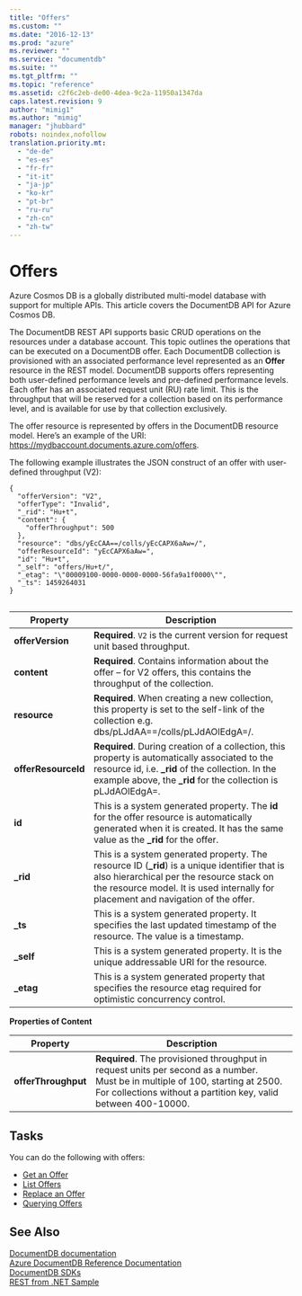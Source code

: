 ```yaml
---
title: "Offers"
ms.custom: ""
ms.date: "2016-12-13"
ms.prod: "azure"
ms.reviewer: ""
ms.service: "documentdb"
ms.suite: ""
ms.tgt_pltfrm: ""
ms.topic: "reference"
ms.assetid: c2f6c2eb-de00-4dea-9c2a-11950a1347da
caps.latest.revision: 9
author: "mimig1"
ms.author: "mimig"
manager: "jhubbard"
robots: noindex,nofollow
translation.priority.mt: 
  - "de-de"
  - "es-es"
  - "fr-fr"
  - "it-it"
  - "ja-jp"
  - "ko-kr"
  - "pt-br"
  - "ru-ru"
  - "zh-cn"
  - "zh-tw"
---
```

# Offers
Azure Cosmos DB is a globally distributed multi-model database with support for multiple APIs. This article covers the DocumentDB API for Azure Cosmos DB. 

The DocumentDB REST API supports basic CRUD operations on the resources under a database account. This topic outlines the operations that can be executed on a DocumentDB offer. Each DocumentDB collection is provisioned with an associated performance level represented as an **Offer** resource in the REST model. DocumentDB supports offers representing both user-defined performance levels and pre-defined performance levels. Each offer has an associated request unit (RU) rate limit. This is the throughput that will be reserved for a collection based on its performance level, and is available for use by that collection exclusively.  
  
The offer resource is represented by offers in the DocumentDB resource model. Here’s an example of the URI: https://mydbaccount.documents.azure.com/offers.  
  
The following example illustrates the JSON construct of an offer with user-defined throughput (V2):  
  
```  
{  
  "offerVersion": "V2",  
  "offerType": "Invalid",  
  "_rid": "Hu+t",  
  "content": {  
    "offerThroughput": 500  
  },  
  "resource": "dbs/yEcCAA==/colls/yEcCAPX6aAw=/",  
  "offerResourceId": "yEcCAPX6aAw=",  
  "id": "Hu+t",  
  "_self": "offers/Hu+t/",  
  "_etag": "\"00009100-0000-0000-0000-56fa9a1f0000\"",  
  "_ts": 1459264031  
}  
  
```  
  
|Property|Description|  
|--------------|-----------------|  
|**offerVersion**|**Required**. `V2` is the current version for request unit based throughput.|  
|**content**|**Required**. Contains information about the offer – for V2 offers, this contains the throughput of the collection.|  
|**resource**|**Required**. When creating a new collection, this property is set to the self-link of the collection e.g. dbs/pLJdAA==/colls/pLJdAOlEdgA=/.|  
|**offerResourceId**|**Required**. During creation of a collection, this property is automatically associated to the resource id, i.e. **_rid** of the collection.  In the example above, the **_rid** for the collection is  pLJdAOlEdgA=.|  
|**id**|This is a system generated property. The **id** for the offer resource is automatically generated when it is created. It has the same value as the **_rid** for the offer.|  
|**_rid**|This is a system generated property. The resource ID (**_rid**) is a unique identifier that is also hierarchical per the resource stack on the resource model. It is used internally for placement and navigation of the offer.|  
|**_ts**|This is a system generated property. It specifies the last updated timestamp of the resource. The value is a timestamp.|  
|**_self**|This is a system generated property. It is the unique addressable URI for the resource.|  
|**_etag**|This is a system generated property that specifies the resource etag required for optimistic concurrency control.|  
  
 **Properties of Content**  
  
|Property|Description|  
|--------------|-----------------|  
|**offerThroughput**|**Required**. The provisioned throughput in request units per second as a number. <br/> Must be in multiple of 100, starting at 2500.<br />For collections without a partition key, valid between 400-10000. <br/>|  
  
## Tasks  
 You can do the following with offers:  
  
-   [Get an Offer](get-an-offer.md)  
-   [List Offers](list-offers.md)  
-   [Replace an Offer](replace-an-offer.md)  
-   [Querying Offers](querying-offers.md)  
  
## See Also  
 [DocumentDB documentation](http://azure.microsoft.com/documentation/services/documentdb/)   
 [Azure DocumentDB Reference Documentation](https://go.microsoft.com/fwlink/?linkid=834805)   
 [DocumentDB SDKs](https://azure.microsoft.com/documentation/articles/documentdb-sdk-dotnet/)   
 [REST from .NET Sample](https://github.com/Azure/azure-documentdb-dotnet/tree/master/samples/rest-from-.net)  
  
  
